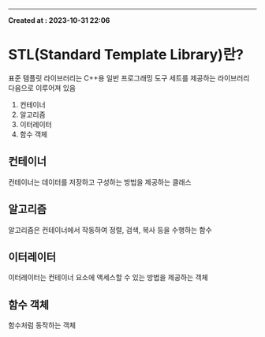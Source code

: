 ---
**Created at : 2023-10-31 22:06**
# STL(Standard Template Library)란?
표준 템플릿 라이브러리는 C++용 일반 프로그래밍 도구 세트를 제공하는 라이브러리
다음으로 이루어져 있음
1. 컨테이너
2. 알고리즘
3. 이터레이터
4. 함수 객체
## 컨테이너
컨테이너는 데이터를 저장하고 구성하는 방법을 제공하는 클래스
## 알고리즘
알고리즘은 컨테이너에서 작동하여 정렬, 검색, 복사 등을 수행하는 함수
## 이터레이터
이터레이터는 컨테이너 요소에 액세스할 수 있는 방법을 제공하는 객체
## 함수 객체
함수처럼 동작하는 객체